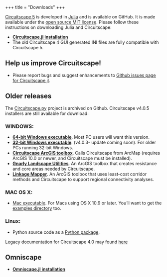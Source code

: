 +++
title = "Downloads"
+++

[Circuitscape 5](https://github.com/Circuitscape/Circuitscape.jl) is developed in [Julia](https://julialang.org) and is available on GitHub. It is made available under the [open source MIT license](https://github.com/Circuitscape/Circuitscape.jl/blob/master/LICENSE.md).
Please follow these instructions on downloading Julia and Circuitscape:

* [**Circuitscape.jl installation**](https://github.com/Circuitscape/Circuitscape.jl/blob/master/README.md#Installation)
* The old Circuitscape 4 GUI generated INI files are fully compatible with Circuitscape 5.

## **Help us improve Circuitscape**!

* Please report bugs and suggest enhancements to [Github issues page for Circuitscape.jl](https://github.com/Circuitscape/Circuitscape.jl/issues).

## Older releases

The [Circuitscape.py](https://github.com/Circuitscape/Circuitscape.py/) project is archived on Github. Circuitscape v4.0.5 installers are still available for download:

### WINDOWS:

* [**64-bit Windows executable**](/downloads/Circuitscape-4.0.5-x64-setup.exe). Most PC users will want this version.
* [**32-bit Windows executable**](/downloads/Circuitscape-4.0.3-Win32-setup.exe). (v4.0.3- update coming soon). For older PCs running 32-bit Windows.
* [**Circuitscape ArcGIS toolbox**](/downloads/Circuitscape_for_ArcGIS_2013_10_08_rev2.zip). Calls Circuitscape from ArcMap (requires ArcGIS 10.0 or newer, and Circuitscape must be installed).
* [**Gnarly Landscape Utilities**](/downloads/Gnarly_Landscape_Utilities_0_1_9.zip). An ArcGIS toolbox that creates resistance and core areas needed by Circuitscape.
* [**Linkage Mapper**](https://linkagemapper.org/). An ArcGIS toolbox that uses least-cost corridor methods and Circuitscape to support regional connectivity analyses.

### MAC OS X:

* [Mac executable](/downloads/Circuitscape-4.0.5.dmg). For Macs using OS X 10.9 or later. You’ll want to get the [examples directory](https://github.com/Circuitscape/Circuitscape/tree/master/examples) too.

### Linux:

* Python source code as a [Python package](https://pypi.python.org/pypi/Circuitscape/).

Legacy documentation for Circuitscape 4.0 may found [here](/downloads/circuitscape_4_0.pdf)

## **Omniscape**
* [**Omniscape.jl installation**](https://github.com/Circuitscape/Omniscape.jl#installation)

